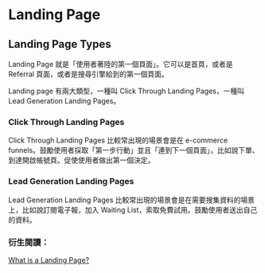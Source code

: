 # Landing Page

## Landing Page Types

Landing Page 就是「使用者著陸的第一個頁面」。它可以是首頁，或者是 Referral 頁面，或者是搜尋引擎給到的第一個頁面。

Landing page 有兩大類型，一種叫 Click Through Landing Pages，一種叫 Lead Generation Landing Pages。

### Click Through Landing Pages

Click Through Landing Pages 比較常出現的場景會是在 e-commerce funnels。鼓勵使用者採取「第一步行動」並且「連到下一個頁面」，比如說下單、到達開啟帳號頁。促使使用者做出第一個決定。

### Lead Generation Landing Pages

Lead Generation Landing Pages 比較常出現的場景會是在需要搜集資料的場景上，比如說訂閱電子報，加入 Waiting List，索取免費試用。鼓勵使用者送出自己的資料。

### 衍生閱讀：

[What is a Landing Page?](http://unbounce.com/landing-page-articles/what-is-a-landing-page/)